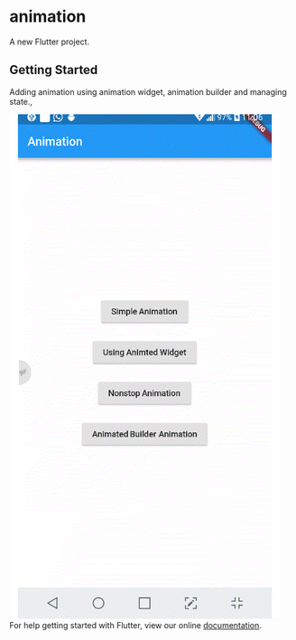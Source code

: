 # animation

A new Flutter project.

## Getting Started
Adding animation using animation widget, animation builder and managing state., 

![alt text](https://raw.githubusercontent.com/varunn12/animationflutter/master/20180602_110615.gif)
For help getting started with Flutter, view our online
[documentation](https://flutter.io/).
